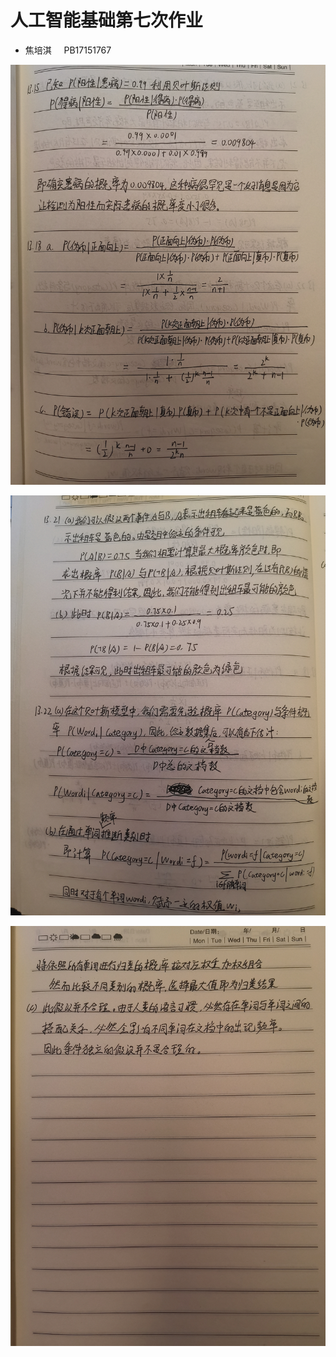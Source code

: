 <!--
 * @Author: Page-Jiao
 * @Date: 2020-04-29 21:29:16
 * @LastEditors: Page-Jiao
 * @LastEditTime: 2020-04-29 21:30:36
 * @Description: file content
 * @FilePath: \人工智能基础\人工智能基础第七次作业.md
 -->
# 人工智能基础第七次作业

+ 焦培淇 &nbsp; &nbsp; PB17151767

![图一](./images/7-1.jpg)

![图二](./images/7-2.jpg)

![图三](./images/7-3.jpg)